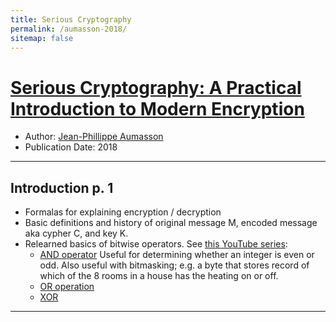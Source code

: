 ```yaml
---
title: Serious Cryptography
permalink: /aumasson-2018/
sitemap: false
---
```


# [Serious Cryptography: A Practical Introduction to Modern Encryption](https://nostarch.com/seriouscrypto)
* Author: [Jean-Phillippe Aumasson](https://twitter.com/veorq)
* Publication Date: 2018

-------


## Introduction  p. 1

* Formalas for explaining encryption / decryption
* Basic definitions and history of original message M, encoded message aka cypher C, and key K.
* Relearned basics of bitwise operators. See [this YouTube series](https://www.youtube.com/watch?v=bizj3dle8Qc):
	* [AND operator](https://www.youtube.com/watch?v=bizj3dle8Qc) Useful for determining whether an integer is even or odd. Also useful with bitmasking; e.g. a byte that stores record of which of the 8 rooms in a house has the heating on or off.
	* [OR operation](https://www.youtube.com/watch?v=TMFnWGJEJuI)
	* [XOR](https://www.youtube.com/watch?v=O9VELMn3jIY)









-------

